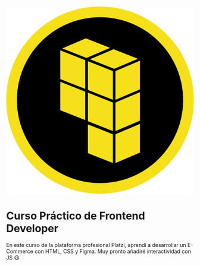 ![ssdfdsg](./icons/badge-curso-practico-frontend-dev.jpg "Course logo")

# Curso Práctico de Frontend Developer

En este curso de la plataforma profesional Platzi, aprendí a desarrollar un E-Commerce con HTML, CSS y Figma. Muy pronto añadiré interactividad con JS :smiley:
